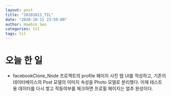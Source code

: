 ```yaml
---
layout: post
title: "20201011_TIL"
date: "2020-10-11 23:59:00"
author: Haebin Seo
categories: til
tags: til
---
```

# 오늘 한 일
- facebookClone_Node 프로젝트의 profile 페이지 사진 탭 UI를 작성하고, 기존의 데이터베이스의 Post 모델의 이미지 속성을 Photo 모델로 분리했다. 이제 테스트용 데이터를 다시 쌓고 작동여부를 체크하면 프로필 페이지는 얼추 완성이다.